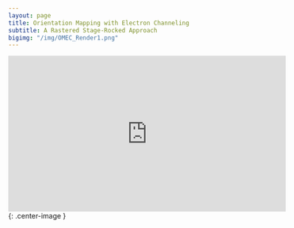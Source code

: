 ```yaml
---
layout: page
title: Orientation Mapping with Electron Channeling
subtitle: A Rastered Stage-Rocked Approach
bigimg: "/img/OMEC_Render1.png"
---
```


<iframe width="560" height="315" src="https://www.youtube.com/embed/mAvC3zD98x4" frameborder="0" allow="autoplay; encrypted-media" allowfullscreen></iframe>{: .center-image }
